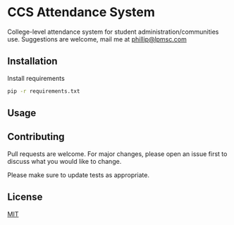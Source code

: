 # CCS Attendance System

College-level attendance system for student administration/communities use. Suggestions are welcome, mail me at phillip@lpmsc.com



## Installation

Install requirements

```bash
pip -r requirements.txt
```

## Usage


## Contributing
Pull requests are welcome. For major changes, please open an issue first to discuss what you would like to change.

Please make sure to update tests as appropriate.

## License
[MIT](https://choosealicense.com/licenses/mit/)
